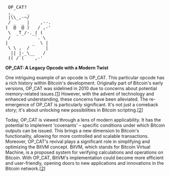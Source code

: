 <pre> OP_CAT?
 ,_     _
 |\\_,-~/
 / _  _ |    ,--.
(  @  @ )   / ,-'
 \  _T_/-._( (
 /         `. \
|         _  \ |
 \ \ ,  /      |
  || |-_\__   /
 ((_/`(____,-'        
</pre>
**OP_CAT: A Legacy Opcode with a Modern Twist**<br>

One intriguing example of an opcode is OP_CAT. This particular opcode has a rich history within Bitcoin's development. Originally part of Bitcoin's early versions, OP_CAT was sidelined in 2010 due to concerns about potential memory-related issues.[[1](https://en.bitcoin.it/wiki/Value_overflow_incident)] However, with the advent of technology and enhanced understanding, these concerns have been alleviated. The re-emergence of OP_CAT is particularly significant. It's not just a comeback story; it's about unlocking new possibilities in Bitcoin scripting.[[2](https://trustmachines.co/learn/what-are-opcodes-diving-into-bitcoins-scripting-language/)]

Today, OP_CAT is viewed through a lens of modern applicability. It has the potential to implement 'covenants' – specific conditions under which Bitcoin outputs can be issued. This brings a new dimension to Bitcoin's functionality, allowing for more controlled and scalable transactions. Moreover, OP_CAT's revival plays a significant role in simplifying and optimizing the BitVM concept. BitVM, which stands for Bitcoin Virtual Machine, is a proposed system for verifying calculations and operations on Bitcoin. With OP_CAT, BitVM's implementation could become more efficient and user-friendly, opening doors to new applications and innovations in the Bitcoin network.[[2](https://trustmachines.co/learn/what-are-opcodes-diving-into-bitcoins-scripting-language/)]
